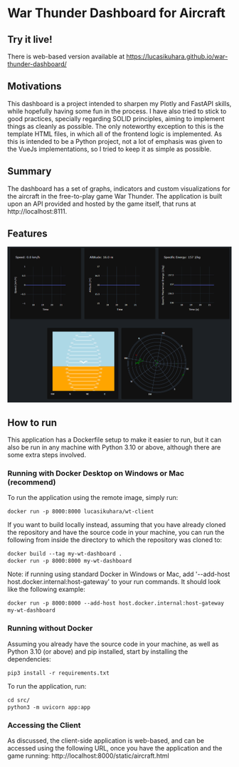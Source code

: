 # War Thunder Dashboard for Aircraft

## Try it live!

There is web-based version available at https://lucasikuhara.github.io/war-thunder-dashboard/

## Motivations

This dashboard is a project intended to sharpen my Plotly and FastAPI skills, while 
hopefully having some fun in the process. I have also tried to stick to good practices, specially regarding SOLID principles, aiming to implement things as cleanly as possible. The only noteworthy exception to this is the template HTML files, in which all of the frontend logic is implemented. As this is intended to be a Python project, not a lot of emphasis was given to the VueJs implementations, so I tried to keep it as simple as possible.

## Summary

The dashboard has a set of graphs, indicators and custom visualizations for the aircraft in the free-to-play game War Thunder. The application is built upon an API provided and hosted by the game itself, that runs at http://localhost:8111.

## Features

![Image](./pictures/home.png "home")

## How to run

This application has a Dockerfile setup to make it easier to run, but it can also be run in any machine with Python 3.10 or above, although there are some extra steps involved.

### Running with Docker Desktop on Windows or Mac (recommend)

To run the application using the remote image, simply run:

```shell
docker run -p 8000:8000 lucasikuhara/wt-client
```

If you want to build locally instead, assuming that you have already cloned the repository and have the
source code in your machine, you can run the following from inside the directory to which the repository was cloned to:

```shell
docker build --tag my-wt-dashboard .
docker run -p 8000:8000 my-wt-dashboard
```

Note: if running using standard Docker in Windows or Mac, add '--add-host host.docker.internal:host-gateway'
to your run commands. It should look like the following example:

```shell
docker run -p 8000:8000 --add-host host.docker.internal:host-gateway my-wt-dashboard
```

### Running without Docker

Assuming you already have the source code in your machine, as well as Python 3.10 (or above) and pip installed, start by installing the dependencies:

```shell
pip3 install -r requirements.txt
```

To run the application, run:

```shell
cd src/
python3 -m uvicorn app:app
```

### Accessing the Client

As discussed, the client-side application is web-based, and can be accessed using the following URL, once you have the application and the game running: http://localhost:8000/static/aircraft.html
